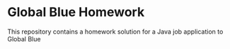 # Global Blue Homework
This repository contains a homework solution for a Java job application to Global Blue
